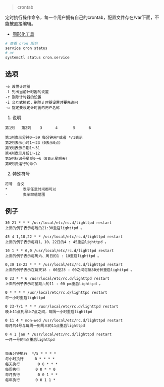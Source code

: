 > crontab

定时执行操作命令，每一个用户拥有自己的crontab，配置文件存在/var下面，不能被直接编辑。

- [图形化工具](https://cron.qqe2.com/)


````bash
# 查看 cron 服务
service cron status
# or
systemctl status cron.service 

````

选项
-----

    -e 设置计时器
    -l 列出当前计时器的设置
    -r 删除计时器的设置
    -i 交互式模式，删除计时器设置时要先询问
    -u 指定要设定计时器的用户名称


1. 说明

````
第1列   第2列    3      4       5      6

第1列表示分钟0～59 每分钟用*或者 */1表示
第2列表示小时1～23（0表示0点）
第3列表示日期1～31
第4列表示月份1～12
第5列标识号星期0～6（0表示星期天）
第6列要运行的命令
````

2. 特殊符号

````
符号	含义
*	    表示任意时间都可以
-	    表示取值范围
````

例子
-----

````
30 21 * * * /usr/local/etc/rc.d/lighttpd restart
上面的例子表示每晚的21:30重启lighttpd 。

45 4 1,10,22 * * /usr/local/etc/rc.d/lighttpd restart
上面的例子表示每月1、10、22日的4 : 45重启lighttpd 。

10 1 * * 6,0 /usr/local/etc/rc.d/lighttpd restart
上面的例子表示每周六、周日的1 : 10重启lighttpd 。

0,30 18-23 * * * /usr/local/etc/rc.d/lighttpd restart
上面的例子表示在每天18 : 00至23 : 00之间每隔30分钟重启lighttpd 。

0 23 * * 6 /usr/local/etc/rc.d/lighttpd restart
上面的例子表示每星期六的11 : 00 pm重启lighttpd 。

0 * * * * /usr/local/etc/rc.d/lighttpd restart
每一小时重启lighttpd

0 23-7/1 * * * /usr/local/etc/rc.d/lighttpd restart
晚上11点到早上7点之间，每隔一小时重启lighttpd

0 11 4 * mon-wed /usr/local/etc/rc.d/lighttpd restart
每月的4号与每周一到周三的11点重启lighttpd

0 4 1 jan * /usr/local/etc/rc.d/lighttpd restart
一月一号的4点重启lighttpd


每五分钟执行  */5 * * * *
每小时执行     0 * * * *
每天执行        0 0 * * *
每周执行       0 0 * * 0
每月执行        0 0 1 * *
每年执行       0 0 1 1 *

````

